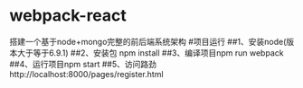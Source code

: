 # webpack-react
搭建一个基于node+mongo完整的前后端系统架构
#项目运行
##1、安装node(版本大于等于6.9.1)
##2、安装包 npm install
##3、编译项目npm run webpack
##4、运行项目npm start
##5、访问路劲http://localhost:8000/pages/register.html
